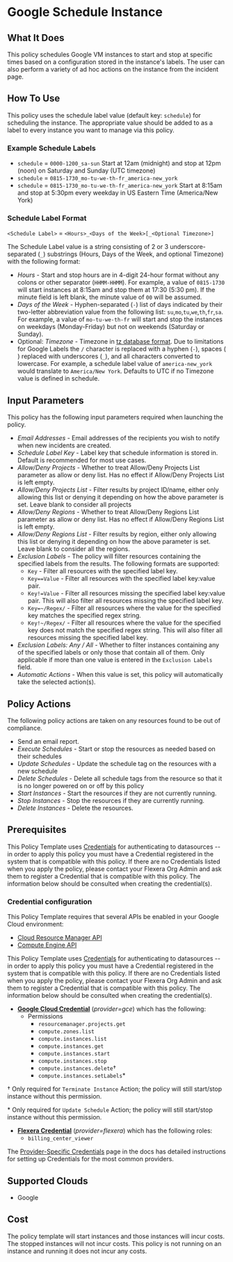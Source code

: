# Google Schedule Instance

## What It Does

This policy schedules Google VM instances to start and stop at specific times based on a configuration stored in the instance's labels. The user can also perform a variety of ad hoc actions on the instance from the incident page.

## How To Use

This policy uses the schedule label value (default key: `schedule`) for scheduling the instance. The appropriate value should be added to as a label to every instance you want to manage via this policy.

### Example Schedule Labels

 - `schedule` = `0000-1200_sa-sun`
   Start at 12am (midnight) and stop at 12pm (noon) on Saturday and Sunday (UTC timezone)
 - `schedule` = `0815-1730_mo-tu-we-th-fr_america-new_york`
 - `schedule` = `0815-1730_mo-tu-we-th-fr_america-new_york`
   Start at 8:15am and stop at 5:30pm every weekday in US Eastern Time (America/New York)

### Schedule Label Format

`<Schedule Label>` = `<Hours>_<Days of the Week>[_<Optional Timezone>]`

The Schedule Label value is a string consisting of 2 or 3 underscore-separated (`_`) substrings (Hours, Days of the Week, and optional Timezone) with the following format:

 - *Hours* - Start and stop hours are in 4-digit 24-hour format without any colons or other separator (`HHMM-HHMM`). For example, a value of `0815-1730` will start instances at 8:15am and stop them at 17:30 (5:30 pm). If the minute field is left blank, the minute value of `00` will be assumed.
 - *Days of the Week* - Hyphen-separated (`-`) list of days indicated by their two-letter abbreviation value from the following list: `su`,`mo`,`tu`,`we`,`th`,`fr`,`sa`.
   For example, a value of `mo-tu-we-th-fr` will start and stop the instances on weekdays (Monday-Friday) but not on weekends (Saturday or Sunday).
 - Optional: *Timezone* - Timezone in [tz database format](https://en.wikipedia.org/wiki/List_of_tz_database_time_zones).  Due to limitations for Google Labels the `/` character is replaced with a hyphen (`-`), spaces (` `) replaced with underscores (`_`), and all characters converted to lowercase. For example, a schedule label value of `america-new_york` would translate to `America/New York`. Defaults to UTC if no Timezone value is defined in schedule.

## Input Parameters

This policy has the following input parameters required when launching the policy.

 - *Email Addresses* - Email addresses of the recipients you wish to notify when new incidents are created.
 - *Schedule Label Key* - Label key that schedule information is stored in. Default is recommended for most use cases.
 - *Allow/Deny Projects* - Whether to treat Allow/Deny Projects List parameter as allow or deny list. Has no effect if Allow/Deny Projects List is left empty.
 - *Allow/Deny Projects List* - Filter results by project ID/name, either only allowing this list or denying it depending on how the above parameter is set. Leave blank to consider all projects
 - *Allow/Deny Regions* - Whether to treat Allow/Deny Regions List parameter as allow or deny list. Has no effect if Allow/Deny Regions List is left empty.
 - *Allow/Deny Regions List* - Filter results by region, either only allowing this list or denying it depending on how the above parameter is set. Leave blank to consider all the regions.
 - *Exclusion Labels* - The policy will filter resources containing the specified labels from the results. The following formats are supported:
   - `Key` - Filter all resources with the specified label key.
   - `Key==Value` - Filter all resources with the specified label key:value pair.
   - `Key!=Value` - Filter all resources missing the specified label key:value pair. This will also filter all resources missing the specified label key.
   - `Key=~/Regex/` - Filter all resources where the value for the specified key matches the specified regex string.
   - `Key!~/Regex/` - Filter all resources where the value for the specified key does not match the specified regex string. This will also filter all resources missing the specified label key.
 - *Exclusion Labels: Any / All* - Whether to filter instances containing any of the specified labels or only those that contain all of them. Only applicable if more than one value is entered in the `Exclusion Labels` field.
 - *Automatic Actions* - When this value is set, this policy will automatically take the selected action(s).

## Policy Actions

The following policy actions are taken on any resources found to be out of compliance.

 - Send an email report.
 - *Execute Schedules* - Start or stop the resources as needed based on their schedules
 - *Update Schedules* - Update the schedule tag on the resources with a new schedule
 - *Delete Schedules* - Delete all schedule tags from the resource so that it is no longer powered on or off by this policy
 - *Start Instances* - Start the resources if they are not currently running.
 - *Stop Instances* - Stop the resources if they are currently running.
 - *Delete Instances* - Delete the resources.

## Prerequisites

This Policy Template uses [Credentials](https://docs.flexera.com/flexera/EN/Automation/ManagingCredentialsExternal.htm) for authenticating to datasources -- in order to apply this policy you must have a Credential registered in the system that is compatible with this policy. If there are no Credentials listed when you apply the policy, please contact your Flexera Org Admin and ask them to register a Credential that is compatible with this policy. The information below should be consulted when creating the credential(s).

### Credential configuration

This Policy Template requires that several APIs be enabled in your Google Cloud environment:

 - [Cloud Resource Manager API](https://console.cloud.google.com/flows/enableapi?apiid=cloudresourcemanager.googleapis.com)
 - [Compute Engine API](https://console.cloud.google.com/flows/enableapi?apiid=compute.googleapis.com)

This Policy Template uses [Credentials](https://docs.flexera.com/flexera/EN/Automation/ManagingCredentialsExternal.htm) for authenticating to datasources -- in order to apply this policy you must have a Credential registered in the system that is compatible with this policy. If there are no Credentials listed when you apply the policy, please contact your Flexera Org Admin and ask them to register a Credential that is compatible with this policy. The information below should be consulted when creating the credential(s).

 - [**Google Cloud Credential**](https://docs.flexera.com/flexera/EN/Automation/ProviderCredentials.htm#automationadmin_4083446696_1121577) (*provider=gce*) which has the following:
   - Permissions
     - `resourcemanager.projects.get`
     - `compute.zones.list`
     - `compute.instances.list`
     - `compute.instances.get`
     - `compute.instances.start`
     - `compute.instances.stop`
     - `compute.instances.delete`†
     - `compute.instances.setLabels`*

† Only required for `Terminate Instance` Action; the policy will still start/stop instance without this permission.

\* Only required for `Update Schedule` Action; the policy will still start/stop instance without this permission.

 - [**Flexera Credential**](https://docs.flexera.com/flexera/EN/Automation/ProviderCredentials.htm) (*provider=flexera*) which has the following roles:
   - `billing_center_viewer`

The [Provider-Specific Credentials](https://docs.flexera.com/flexera/EN/Automation/ProviderCredentials.htm) page in the docs has detailed instructions for setting up Credentials for the most common providers.

## Supported Clouds

 - Google

## Cost

The policy template will start instances and those instances will incur costs. The stopped instances will not incur costs. This policy is not running on an instance and running it does not incur any costs.
